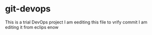 # git-devops
This is a trial DevOps project
I am eediting this file to vrify commit
I am editing it from eclips enow